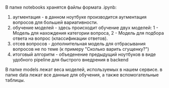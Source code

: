 В папке notebooks хранятся файлы формата .ipynb:
  1. аугментация - в данном ноутбуке производится аугментация вопросов для большей вариативности.
  2. обучение моделей - здесь происходит обучение двух моделей: 1 - Модель для нахождения категории вопроса, 2 - Модель для подбора ответа на вопрос (классификации ответов).
  3. отсев вопросов - дополнительная модель для отбрасывания вопросов не по теме (к примеру "Сколько варить сгущенку?")
  4. итоговый алгоритм - объеденение предыдущий ноутбуков в виде удобного pipeline для быстрого внедрения в backend

     
В папке models лежат веса моделей, используемых в нашем сервисе.
в папке data лежат все данные для обучения, а также вспомогательные таблицы.
